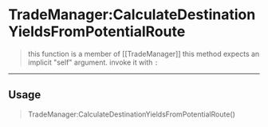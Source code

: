 # TradeManager:CalculateDestinationYieldsFromPotentialRoute
> this function is a member of [[TradeManager]]
> this method expects an implicit "self" argument. invoke it with `:`
-----
## Usage
> TradeManager:CalculateDestinationYieldsFromPotentialRoute()
